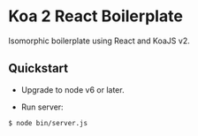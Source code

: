 # Koa 2 React Boilerplate

Isomorphic boilerplate using React and KoaJS v2.

## Quickstart

* Upgrade to node v6 or later. 

* Run server:
```
$ node bin/server.js
```
